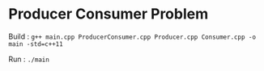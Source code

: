 # Producer Consumer Problem

Build :
`g++ main.cpp ProducerConsumer.cpp Producer.cpp Consumer.cpp -o main -std=c++11`

Run :
`./main`
